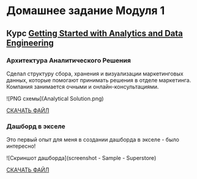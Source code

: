 # Домашнее задание Модуля 1
## Курс [Getting Started with Analytics and Data Engineering](https://github.com/Data-Learn/data-engineering/tree/master/DE-101%20Modules/Module01#%D0%BC%D0%BE%D0%B4%D1%83%D0%BB%D1%8C-1-%D1%80%D0%BE%D0%BB%D1%8C-%D0%B0%D0%BD%D0%B0%D0%BB%D0%B8%D1%82%D0%B8%D0%BA%D0%B8-%D0%B2-%D0%BE%D1%80%D0%B3%D0%B0%D0%BD%D0%B8%D0%B7%D0%B0%D1%86%D0%B8%D0%B8)

### Архитектура Аналитического Решения

Сделал структуру сбора, хранения и визуализации маркетинговых данных, которые помогают принимать решения в отделе маркетинга. 
Компания занимается очными и онлайн-консультациями.

![PNG схемы](Analytical Solution.png)

[СКАЧАТЬ ФАЙЛ](https://github.com/funkykesha/datalearn/blob/main/DE-101/Module1/Analytical%20Solution.drawio)

### Дашборд в экселе

Это первый опыт для меня в создании дашборда в экселе - было интересно!

![Скриншот дашборда](screenshot - Sample - Superstore)

[СКАЧАТЬ ФАЙЛ](https://github.com/funkykesha/datalearn/blob/main/DE-101/Module1/Sample%20-%20Superstore.xlsx)
